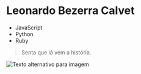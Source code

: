# Leonardo Bezerra Calvet

- JavaScript
- Python
- Ruby

> Senta que lá vem a história.

![Texto alternativo para imagem](https://i.pinimg.com/originals/47/58/de/4758defb01c46a145d7ab515dda8634b.jpg)
